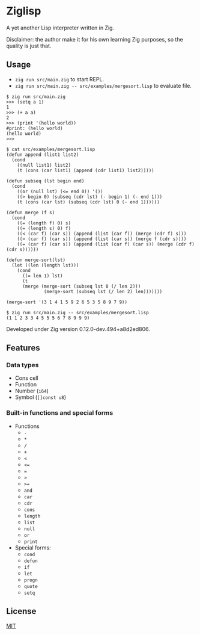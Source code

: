 # Ziglisp

A yet another Lisp interpreter written in Zig.

Disclaimer: the author make it for his own learning Zig purposes, so the quality is just that.

## Usage

* `zig run src/main.zig` to start REPL.
* `zig run src/main.zig -- src/examples/mergesort.lisp` to evaluate file.

```
$ zig run src/main.zig
>>> (setq a 1)
1
>>> (+ a a)
2
>>> (print '(hello world))
#print: (hello world)
(hello world)
>>> 
```

```
$ cat src/examples/mergesort.lisp
(defun append (list1 list2)
  (cond
    ((null list1) list2)
    (t (cons (car list1) (append (cdr list1) list2)))))

(defun subseq (lst begin end)
  (cond
    ((or (null lst) (<= end 0)) '())
    ((> begin 0) (subseq (cdr lst) (- begin 1) (- end 1)))
    (t (cons (car lst) (subseq (cdr lst) 0 (- end 1))))))

(defun merge (f s)
  (cond
    ((= (length f) 0) s)
    ((= (length s) 0) f)
    ((< (car f) (car s)) (append (list (car f)) (merge (cdr f) s)))
    ((> (car f) (car s)) (append (list (car s)) (merge f (cdr s))))
    ((= (car f) (car s)) (append (list (car f) (car s)) (merge (cdr f) (cdr s))))))

(defun merge-sort(lst)
  (let ((len (length lst)))
    (cond
      ((= len 1) lst)
      (t
      (merge (merge-sort (subseq lst 0 (/ len 2)))
              (merge-sort (subseq lst (/ len 2) len)))))))

(merge-sort '(3 1 4 1 5 9 2 6 5 3 5 8 9 7 9))

$ zig run src/main.zig -- src/examples/mergesort.lisp
(1 1 2 3 3 4 5 5 5 6 7 8 9 9 9)
```

Developed under Zig version 0.12.0-dev.494+a8d2ed806.

## Features


### Data types

* Cons cell
* Function
* Number (`i64`)
* Symbol (`[]const u8`)

### Built-in functions and special forms

* Functions
    * `-`
    * `*`
    * `/`
    * `+`
    * `<`
    * `<=`
    * `=`
    * `>`
    * `>=`
    * `and`
    * `car`
    * `cdr`
    * `cons`
    * `length`
    * `list`
    * `null`
    * `or`
    * `print`
* Special forms:
    * `cond`
    * `defun`
    * `if`
    * `let`
    * `progn`
    * `quote`
    * `setq`

## License

[MIT](https://choosealicense.com/licenses/mit/)

